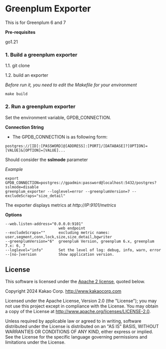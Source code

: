 # Greenplum Exporter

This is for Greenplum 6 and 7

**Pre-requisites**

go1.21

### 1. Build a greenplum exporter

1.1. git clone

1.2. build an exporter

*Before run it, you need to edit the Makefile for your environment*

```
make build
```


### 2. Run a greenplum exporter
Set the environment variable, GPDB_CONNECTION.

**Connection String**
- The GPDB_CONNECTION is as following form:
```
postgres://[ID]:[PASSWORD]@[ADDRESS]:[PORT]/[DATABASE]?[OPTION]=[VALUE]&[OPTION]=[VALUE]...
```

Should consider the **sslmode** parameter

*Example*
```
export GPDB_CONNECTION=postgres://gpadmin:password@localhost:5432/postgres?sslmode=disable
greenplum_exporter --loglevel=error --greenplumVersion=7 --excludeScraps="size_detail"
```

The exporter displays metrics at *http://IP:9101/metrics*

**Options**
```
--web.listen-address="0.0.0.0:9101"
                        web endpoint
--excludeScraps=""      excluding metric names: user,segment,conn,lock,size,size_detail,bgwriter
--greenplumVersion="6"  greenplum Version, greenplum 6.x, greenplum 7.x: 6, 7
--loglevel="info"       Set the level of log: debug, info, warn, error
--[no-]version          Show application version.
```

## License

This software is licensed under the [Apache 2 license](LICENSE), quoted below.

Copyright 2024 Kakao Corp. <http://www.kakaocorp.com>

Licensed under the Apache License, Version 2.0 (the "License"); you may not
use this project except in compliance with the License. You may obtain a copy
of the License at http://www.apache.org/licenses/LICENSE-2.0.

Unless required by applicable law or agreed to in writing, software
distributed under the License is distributed on an "AS IS" BASIS, WITHOUT
WARRANTIES OR CONDITIONS OF ANY KIND, either express or implied. See the
License for the specific language governing permissions and limitations under
the License.
